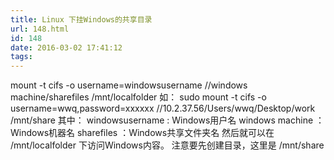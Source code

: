 ```yaml
---
title: Linux 下挂Windows的共享目录
url: 148.html
id: 148
date: 2016-03-02 17:41:12
tags:
---
```


mount -t cifs -o username=windowsusername //windows machine/sharefiles /mnt/localfolder 如： sudo mount -t cifs -o username=wwq,password=xxxxxx //10.2.37.56/Users/wwq/Desktop/work /mnt/share 其中： windowsusername : Windows用户名 windows machine ：Windows机器名 sharefiles ：Windows共享文件夹名 然后就可以在 /mnt/localfolder 下访问Windows内容。 注意要先创建目录，这里是 /mnt/share